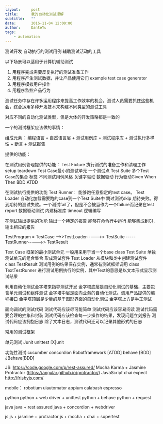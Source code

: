 ```yaml
---
layout:     post
title:      我的自动化测试理解
subtitle:   ""
date:       2016-11-04 12:00:00
author:     DanteYu
tags:
    - automation
---
```


测试开发
自动执行的测试用例
辅助测试活动的工具

以下场景可以适用于计算机辅助测试
1. 用程序完成需要反复执行的测试准备工作
2. 用程序产生测试数据，并让产品使用它们          example  test case generator
3. 用程序模拟用户操作
4. 用程序监控产品行为

测试任务中存在许多运用程序来提高工作效率的机会。测试人员需要抓住这些机会，综合运用多种开发技术来构建不同类型的测试工具

对应不同的自动化测试类型，但是大体的开发策略都是一致的

一个的测试框架应该做的事情：

组成元素： 编程语言 + 自然语言层 + 测试用例库 + 测试程序库 + 测试执行多样性 + 断言 + 测试报告

提供的功能：

在测试用例管理提供的功能：
     Test Fixture 执行测试的准备工作和清理工作 setup teardown
     Test Case最小的测试单元 一个测试点
     Test Suite 多个Test Case的集合
     标签
     不同测试用例风格 关键字驱动 数据驱动 行为驱动Given When Then BDD  ATDD

在测试执行提供的功能 Test Runner：
     能够跑任意指定的test case。 Test Loader 自动化加载需要跑的case到一个Test Suite中
     跳过测试skip
     期待失败。得到期待的测试失败。一个测试fail了，但是不会被当作为一个failure而记录在test report
     数据驱动测试
     内建标准库  timeout
     逻辑编写

在测试输出提供的功能
     输出一个特定的报告
     能够在命令行中运行
     能够集成到CI，输出相应的报告


TestProgram = TestCase ——>>TestLoader----->> TestSuite -----TestRunner----->> TestResult

Test Case  框架的最小测试单元 一般用来用于当一个base class
Test Suite  单独测试单元的组合集合 形成测试套件
Test Loader  从模块和类中创建测试套件
class TestResult 测试用例的结果保存实例，通常有测试框架调用
class TextTestRunner 进行测试用例执行的实例，其中Text的意思是以文本形式显示测试结果

利用自动化测试金字塔来指导测试开发
金字塔底层是自动化测试的基础，主要包含单元测试和组件测试
金字塔中层是面向业务的自动化测试。调用产品提供的编程接口
金字塔顶层是少量的基于图形界面的自动化测试
金字塔上方是手工测试


面向调试的测试代码
测试代码应该尽可能简单
测试代码应该容易阅读
测试代码需要合理的抽象和封装
测试代码应该检查每一步操作的结果，发现问题立刻报告
测试代码应该拥抱日志
除了文本日志，测试代码还可以记录其他形式的日志


常用的测试框架

单元测试
Junit
unittest
[X]unit

功能性测试
cucumber
concordion
Robotframework [ATDD]
behave [BDD]
JBehave[BDD]

JS:
https://code.google.com/p/rest-assured/
Mocha
Karma + Jasmine
Protractor (https://angular.github.io/protractor/) JavaScript
chai
expect
http://frisbyjs.com/

mobile：
robotium
uiautomator
appium
calabash
espresso



python 
python + web driver + unittest
python + behave
python + request

java
java + rest assured
java + concordion + webdriver

js
js + jasmine + protractor
js + mocha + chai + supertest